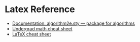 # Latex Reference

- [Documentation: algorithm2e.sty — package for algorithms](http://tug.ctan.org/macros/latex/contrib/algorithm2e/doc/algorithm2e.pdf)
- [Undergrad math cheat sheet](http://tug.ctan.org/info/undergradmath/undergradmath.pdf)
- [LaTeX cheat sheet](https://wch.github.io/latexsheet/)

